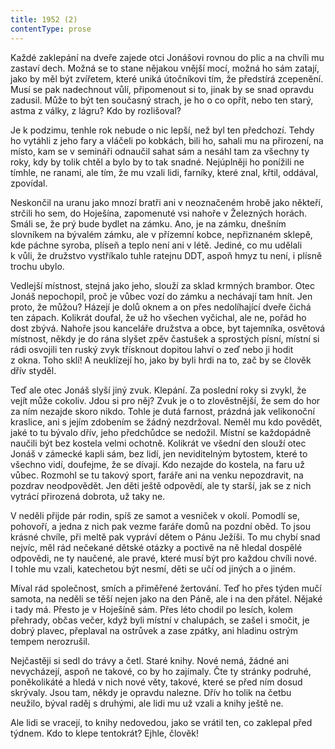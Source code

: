 ```yaml
---
title: 1952 (2)
contentType: prose
---
```


<section>

Každé zaklepání na dveře zajede otci Jonášovi rovnou do plic a na chvíli mu zastaví dech. Možná se to stane nějakou vnější mocí, možná ho sám zatají, jako by měl být zvířetem, které uniká útočníkovi tím, že předstírá zcepenění. Musí se pak nadechnout vůlí, připomenout si to, jinak by se snad opravdu zadusil. Může to být ten současný strach, je ho o co opřít, nebo ten starý, astma z války, z lágru? Kdo by rozlišoval?

Je k podzimu, tenhle rok nebude o nic lepší, než byl ten předchozí. Tehdy ho vytáhli z jeho fary a vláčeli po kobkách, bili ho, sahali mu na přirození, na místo, kam se v semináři odnaučil sahat sám a nesáhl tam za všechny ty roky, kdy by tolik chtěl a bylo by to tak snadné. Nejúplněji ho ponížili ne tímhle, ne ranami, ale tím, že mu vzali lidi, farníky, které znal, křtil, oddával, zpovídal.

Neskončil na uranu jako mnozí bratři ani v neoznačeném hrobě jako někteří, strčili ho sem, do Hoješína, zapomenuté vsi nahoře v Železných horách. Smáli se, že prý bude bydlet na zámku. Ano, je na zámku, dnešním slovníkem na bývalém zámku, ale v přízemní kobce, nepřiznaném sklepě, kde páchne syroba, plíseň a teplo není ani v létě. Jediné, co mu udělali k vůli, že družstvo vystříkalo tuhle ratejnu DDT, aspoň hmyz tu není, i plísně trochu ubylo.

Vedlejší místnost, stejná jako jeho, slouží za sklad krmných brambor. Otec Jonáš nepochopil, proč je vůbec vozí do zámku a nechávají tam hnít. Jen proto, že můžou? Házejí je dolů oknem a on přes nedolíhající dveře čichá ten zápach. Kolikrát doufal, že už ho všechen vyčichal, ale ne, pořád ho dost zbývá. Nahoře jsou kanceláře družstva a obce, byt tajemníka, osvětová místnost, někdy je do rána slyšet zpěv častušek a sprostých písní, místní si rádi osvojili ten ruský zvyk třísknout dopitou lahví o zeď nebo ji hodit z okna. Toho sklí! A neuklízejí ho, jako by byli hrdi na to, zač by se člověk dřív styděl.

Teď ale otec Jonáš slyší jiný zvuk. Klepání. Za poslední roky si zvykl, že vejít může cokoliv. Jdou si pro něj? Zvuk je o to zlověstnější, že sem do hor za ním nezajde skoro nikdo. Tohle je dutá farnost, prázdná jak velikonoční kraslice, ani s jejím zdobením se žádný nezdržoval. Neměl mu kdo povědět, jaké to tu bývalo dřív, jeho předchůdce se nedožil. Místní se každopádně naučili být bez kostela velmi ochotně. Kolikrát ve všední den slouží otec Jonáš v zámecké kapli sám, bez lidí, jen neviditelným bytostem, které to všechno vidí, doufejme, že se dívají. Kdo nezajde do kostela, na faru už vůbec. Rozmohl se tu takový sport, faráře ani na venku nepozdravit, na pozdrav neodpovědět. Jen děti ještě odpovědí, ale ty starší, jak se z nich vytrácí přirozená dobrota, už taky ne.

V neděli přijde pár rodin, spíš ze samot a vesniček v okolí. Pomodlí se, pohovoří, a jedna z nich pak vezme faráře domů na pozdní oběd. To jsou krásné chvíle, při meltě pak vypráví dětem o Pánu Ježíši. To mu chybí snad nejvíc, měl rád nečekané dětské otázky a poctivě na ně hledal dospělé odpovědi, ne ty naučené, ale pravé, které musí být pro každou chvíli nové. I tohle mu vzali, katechetou být nesmí, děti se učí od jiných a o jiném.

Míval rád společnost, smích a přiměřené žertování. Teď ho přes týden mučí samota, na neděli se těší nejen jako na den Páně, ale i na den přátel. Nějaké i tady má. Přesto je v Hoješíně sám. Přes léto chodil po lesích, kolem přehrady, občas večer, když byli místní v chalupách, se zašel i smočit, je dobrý plavec, přeplaval na ostrůvek a zase zpátky, ani hladinu ostrým tempem nerozrušil.

Nejčastěji si sedl do trávy a četl. Staré knihy. Nové nemá, žádné ani nevycházejí, aspoň ne takové, co by ho zajímaly. Čte ty stránky podruhé, poněkolikáté a hledá v nich nové věty, takové, které se před ním dosud skrývaly. Jsou tam, někdy je opravdu nalezne. Dřív ho tolik na četbu neužilo, býval raděj s druhými, ale lidi mu už vzali a knihy ještě ne.

Ale lidi se vracejí, to knihy nedovedou, jako se vrátil ten, co zaklepal před týdnem. Kdo to klepe tentokrát? Ejhle, člověk!

</section>
